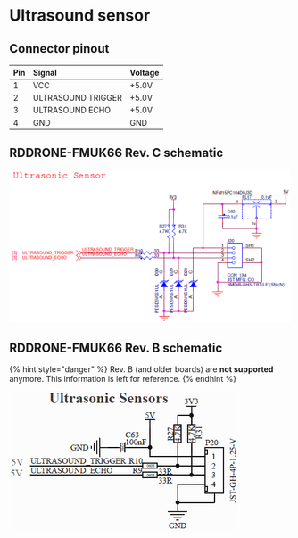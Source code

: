 # Ultrasound sensor

## Connector pinout

| Pin | Signal | Voltage |
| :--- | :--- | :--- |
| 1 | VCC | +5.0V |
| 2 | ULTRASOUND TRIGGER | +5.0V |
| 3 | ULTRASOUND ECHO | +5.0V |
| 4 | GND | GND |

## RDDRONE-FMUK66 Rev. C schematic

![](../../.gitbook/assets/c-usound.png)

## RDDRONE-FMUK66 Rev. B schematic

{% hint style="danger" %}
Rev. B \(and older boards\) are **not supported** anymore. This information is left for reference.
{% endhint %}

![](../../.gitbook/assets/usound%20%281%29.PNG)

